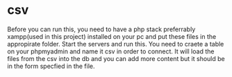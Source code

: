 # csv
Before you can run this, you need to have a php stack preferrably xampp(used in this project) installed on your pc and put these files in the appropirate folder. Start the servers and run this. You need to craete a table on your phpmyadmin and name it csv in order to connect. It will load the files from the csv into the db and you can add more content but it should be in the form specfied in the file.

